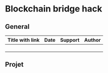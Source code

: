 # Blockchain bridge hack

## General

| Title with link | Date | Support | Author |
| --------------- | ---- | ------- | ------ |
|                 |      |         |        |
|                 |      |         |        |
|                 |      |         |        |
|                 |      |         |        |




## Projet